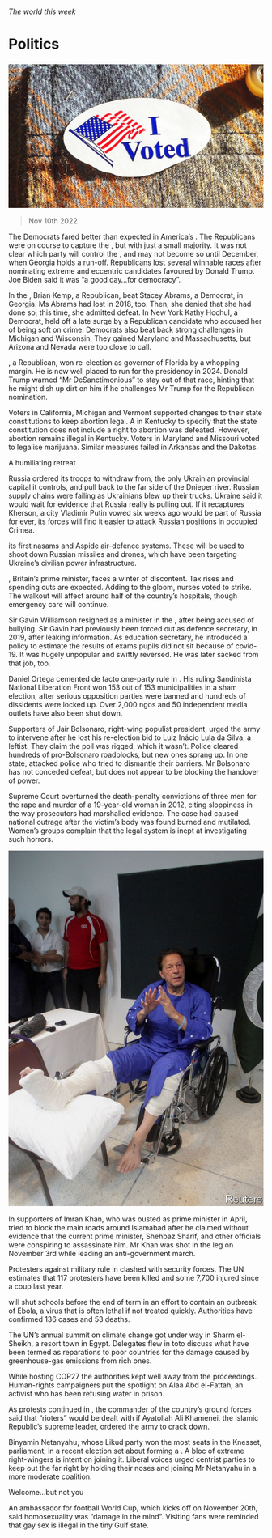 ###### The world this week

# Politics 

#####  

![image](images/20221112_WWP002.jpg) 

> Nov 10th 2022 

The Democrats fared better than expected in America’s . The Republicans were on course to capture the , but with just a small majority. It was not clear which party will control the , and may not become so until December, when Georgia holds a run-off. Republicans lost several winnable races after nominating extreme and eccentric candidates favoured by Donald Trump. Joe Biden said it was “a good day…for democracy”. 

In the , Brian Kemp, a Republican, beat Stacey Abrams, a Democrat, in Georgia. Ms Abrams had lost in 2018, too. Then, she denied that she had done so; this time, she admitted defeat. In New York Kathy Hochul, a Democrat, held off a late surge by a Republican candidate who accused her of being soft on crime. Democrats also beat back strong challenges in Michigan and Wisconsin. They gained Maryland and Massachusetts, but Arizona and Nevada were too close to call. 

, a Republican, won re-election as governor of Florida by a whopping margin. He is now well placed to run for the presidency in 2024. Donald Trump warned “Mr DeSanctimonious” to stay out of that race, hinting that he might dish up dirt on him if he challenges Mr Trump for the Republican nomination.

Voters in California, Michigan and Vermont supported changes to their state constitutions to keep abortion legal. A  in Kentucky to specify that the state constitution does not include a right to abortion was defeated. However, abortion remains illegal in Kentucky. Voters in Maryland and Missouri voted to legalise marijuana. Similar measures failed in Arkansas and the Dakotas. 

A humiliating retreat

Russia ordered its troops to withdraw from, the only Ukrainian provincial capital it controls, and pull back to the far side of the Dnieper river. Russian supply chains were failing as Ukrainians blew up their trucks. Ukraine said it would wait for evidence that Russia really is pulling out. If it recaptures Kherson, a city Vladimir Putin vowed six weeks ago would be part of Russia for ever, its forces will find it easier to attack Russian positions in occupied Crimea. 

 its first nasams and Aspide air-defence systems. These will be used to shoot down Russian missiles and drones, which have been targeting Ukraine’s civilian power infrastructure. 

, Britain’s prime minister, faces a winter of discontent. Tax rises and spending cuts are expected. Adding to the gloom, nurses voted to strike. The walkout will affect around half of the country’s hospitals, though emergency care will continue. 

Sir Gavin Williamson resigned as a minister in the , after being accused of bullying. Sir Gavin had previously been forced out as defence secretary, in 2019, after leaking information. As education secretary, he introduced a policy to estimate the results of exams pupils did not sit because of covid-19. It was hugely unpopular and swiftly reversed. He was later sacked from that job, too.

Daniel Ortega cemented de facto one-party rule in . His ruling Sandinista National Liberation Front won 153 out of 153 municipalities in a sham election, after serious opposition parties were banned and hundreds of dissidents were locked up. Over 2,000 ngos and 50 independent media outlets have also been shut down. 

Supporters of Jair Bolsonaro,  right-wing populist president, urged the army to intervene after he lost his re-election bid to Luiz Inácio Lula da Silva, a leftist. They claim the poll was rigged, which it wasn’t. Police cleared hundreds of pro-Bolsonaro roadblocks, but new ones sprang up. In one state,  attacked police who tried to dismantle their barriers. Mr Bolsonaro has not conceded defeat, but does not appear to be blocking the handover of power. 

 Supreme Court overturned the death-penalty convictions of three men for the rape and murder of a 19-year-old woman in 2012, citing sloppiness in the way prosecutors had marshalled evidence. The case had caused national outrage after the victim’s body was found burned and mutilated. Women’s groups complain that the legal system is inept at investigating such horrors.

![image](images/20221112_WWP003.jpg) 


In  supporters of Imran Khan, who was ousted as prime minister in April, tried to block the main roads around Islamabad after he claimed without evidence that the current prime minister, Shehbaz Sharif, and other officials were conspiring to assassinate him. Mr Khan was shot in the leg on November 3rd while leading an anti-government march.

Protesters against military rule in  clashed with security forces. The UN estimates that 117 protesters have been killed and some 7,700 injured since a coup last year. 

 will shut schools before the end of term in an effort to contain an outbreak of Ebola, a virus that is often lethal if not treated quickly. Authorities have confirmed 136 cases and 53 deaths.

The UN’s annual summit on climate change got under way in Sharm el-Sheikh, a resort town in Egypt. Delegates flew in toto discuss what have been termed as reparations to poor countries for the damage caused by greenhouse-gas emissions from rich ones. 

While hosting COP27 the authorities kept  well away from the proceedings. Human-rights campaigners put the spotlight on Alaa Abd el-Fattah, an activist who has been refusing water in prison.

As protests continued in , the commander of the country’s ground forces said that “rioters” would be dealt with if Ayatollah Ali Khamenei, the Islamic Republic’s supreme leader, ordered the army to crack down.

Binyamin Netanyahu, whose Likud party won the most seats in the Knesset,  parliament, in a recent election set about forming a . A bloc of extreme right-wingers is intent on joining it. Liberal voices urged centrist parties to keep out the far right by holding their noses and joining Mr Netanyahu in a more moderate coalition.

Welcome...but not you

An ambassador for  football World Cup, which kicks off on November 20th, said homosexuality was “damage in the mind”. Visiting fans were reminded that gay sex is illegal in the tiny Gulf state.


